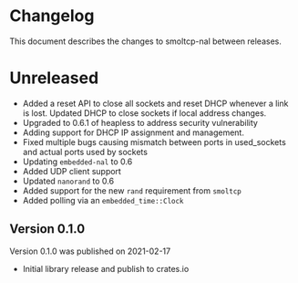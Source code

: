 # Changelog

This document describes the changes to smoltcp-nal between releases.

# Unreleased
* Added a reset API to close all sockets and reset DHCP whenever a link is lost. Updated DHCP to
  close sockets if local address changes.
* Upgraded to 0.6.1 of heapless to address security vulnerability
* Adding support for DHCP IP assignment and management.
* Fixed multiple bugs causing mismatch between ports in used_sockets and actual ports used by
  sockets
* Updating `embedded-nal` to 0.6
* Added UDP client support
* Updated `nanorand` to 0.6
* Added support for the new `rand` requirement from `smoltcp`
* Added polling via an `embedded_time::Clock`

## Version 0.1.0
Version 0.1.0 was published on 2021-02-17

* Initial library release and publish to crates.io
